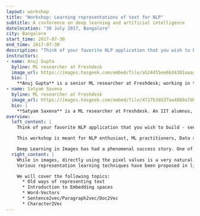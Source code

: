 ```yaml
---
layout: workshop
title: "Workshop: Learning representations of text for NLP"
subtitle: A conference on deep learning and artificial intelligence
datelocation: "30 July 2017, Bangalore"
city: Bangalore
start_time: 2017-07-30
end_time: 2017-07-30
description: "Think of your favorite NLP application that you wish to build - sentiment analysis, named entity recognition, machine translation, information extraction, summarization, recommender system, to name a few. A key step to building it is - using the right technique to represent the text in a form that machine can understand. While in images, directly using the pixel values is a very natural representation; However, when it comes to text, there is no such natural representation. In this workshop, we will understand key concepts, maths, and code behind state-of-the-art techniques for text representation."
instructors:
- name: Anuj Gupta
  byline: ML researcher at Freshdesk
  image_url: https://images.hasgeek.com/embed/file/a524455ee6b34301aaaa4faa31a2564a
  bio: |
    **Anuj Gupta** is a senior ML researcher at Freshdesk; working in the area NLP, Machine Learning, Deep learning. Earlier he was heading ML efforts at Airwoot(Now acquired by Freshdesk). He dropped out of Phd in ML to work with startups. He graduated from IIIT H with specialization in theoretical comp science. He has given tech talks at prestigious forums like PyData DC, The Fifth Elephant, ICDCN, PODC, IIT Delhi, IIIT Hyderabad and special interest groups like DLBLR.
- name: Satyam Saxena
  byline: ML researcher at Freshdesk
  image_url: https://images.hasgeek.com/embed/file/4727b3dd37aa4880a7d87f03056f7727
  bio: |
    **Satyam Saxena** is a ML researcher at Freshdesk. An IIT alumnus, his interest lie in NLP, Machine Learning, Deep Learning. Prior to this, he was a part of ML group Cisco. He was a visiting researcher at Vision Labs in IIIT Hyd where he used computer vision and deep learning to build applications to assisting visually impaired people. He presented some of this work at ICAT 2014, Turkey.
overview:
  left_content: |
    Think of your favorite NLP application that you wish to build - sentiment analysis, named entity recognition, machine translation, information extraction, summarization, recommender system, to name a few. A key step to building it is - using the right technique to represent the text in a form that machine can understand. In this workshop, we will understand key concepts, maths, and code behind state-of-the-art techniques for text representation.

    This workshop is meant for NLP enthusiast, ML practitioners, Data science teams who often work with text data and wish to gain a deeper understanding of text representations for NLP. This will be a very hands-on workshop with jupyter notebooks to create various representations, coupled with the key concepts & maths that forms the basis of their respective theory.

    Deep Learning in Images has had a phenomenal success story. One of the key reasons for it is: Rich representation of data - raw image in matrix form with RGB values.
  right_content: |
    While in images, directly using the pixel values is a very natural representation; However, when it comes to text, there is no such natural representation. No matter how good is your ML algorithm, it can do only so much unless there is a richer way to represent underlying text data. Thus, whatever NLP task/application you are building, it’s imperative to find a good representation for your text. Motivated from this, the subfield of representation learning of text for NLP has attracted a lot of interest in the past few years.
    Various representation learning techniques have been proposed in literature, but still there is a dearth of comprehensive tutorials that provides full coverage with the mathematical explanation and implementation details of these algorithms to a satisfactory depth. This workshop aims to bridge this gap. This workshop aims ot demystify, both - Theory (key concepts, maths) and Practice (code) that goes into these various representation schemes. At the end of workshop participants would have gained a fundamental understanding of these schemes and will be able to implement embeddings on their datasets.

    We will cover the following topics:
      * Old ways of representing text
      * Introduction to Embedding spaces
      * Word-Vectors
      * Sentence2vec/Paragraph2vec/Doc2Vec
      * Character2Vec
---
```

